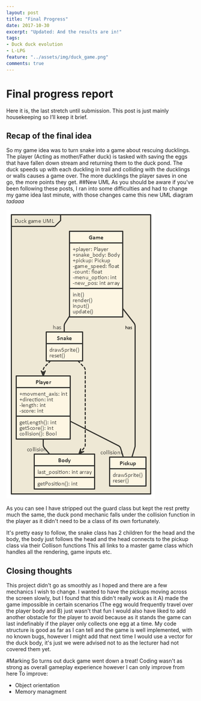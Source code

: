 ```yaml
---
layout: post
title: "Final Progress"
date: 2017-10-30
excerpt: "Updated: And the results are in!"
tags:
- Duck duck evolution
- L-LPG
feature: "../assets/img/duck_game.png"
comments: true
---
```


# Final progress report
Here it is, the last stretch until submission.
This post is just mainly housekeeping so I’ll keep it brief.
## Recap of the final idea
So my game idea was to turn snake into a game about rescuing ducklings. The player (Acting as mother/Father duck) is tasked with saving the eggs that have fallen down stream and returning them to the duck pond. The duck speeds up with each duckling in trail and colliding with the ducklings or walls causes a game over. The more ducklings the player saves in one go, the more points they get.
##New UML
As you should be aware if you've been following these posts, I ran into some difficulties and had to change my game idea last minute, with those changes came this new UML diagram
_tadaaa_

<img src="../assets/img/new_uml.png"> 

As you can see I have stripped out the guard class but kept the rest pretty much the same, the duck pond mechanic falls under the collision function in the player as it didn't need to be a class of its own fortunately.

It's pretty easy to follow, the snake class has 2 children for the head and the body, the body just follows the head and the head connects to the pickup class via their Collison functions
This all links to a master game class which handles all the rendering, game inputs etc.
## Closing thoughts
This project didn't go as smoothly as I hoped and there are a few mechanics I wish to change.
I wanted to have the pickups moving across the screen slowly, but I found that this didn't really work as it A) made the game impossible in certain scenarios (The egg would frequently travel over the player body and B) just wasn't that fun
I would also have liked to add another obstacle for the player to avoid because as it stands the game can last indefinably if the player only collects one egg at a time.
My code structure is good as far as I can tell and the game is well implemented, with no known bugs, however I might add that next time I would use a vector for the duck body, it's just we were advised not to as the lecturer had not covered them yet.

#Marking
So turns out duck game went down a treat! Coding wasn't as strong as overall gameplay experience however I can only improve from here
To improve:
- Object orientation
- Memory managment


